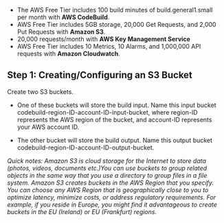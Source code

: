 - The AWS Free Tier includes 100 build minutes of build.general1.small per month with <b>AWS CodeBuild</b>.
- AWS Free Tier includes 5GB storage, 20,000 Get Requests, and 2,000 Put Requests with <b>Amazon S3</b>.
- 20,000 requests/month with <b>AWS Key Management Service</b>
- AWS Free Tier includes 10 Metrics, 10 Alarms, and 1,000,000 API requests with <b>Amazon Cloudwatch</b>.

## Step 1: Creating/Configuring an S3 Bucket
Create two S3 buckets.
- One of these buckets will store the build input. 
Name this input bucket codebuild-region-ID-account-ID-input-bucket, where region-ID 
represents the AWS region of the bucket, and account-ID represents your AWS account ID.

- The other bucket will store the build output. Name this output bucket codebuild-region-ID-account-ID-output-bucket.

<i>Quick notes: Amazon S3 is cloud storage for the Internet to store data (photos, videos, documents etc.)You can use buckets to group 
related objects in the same way that you use a directory to group files in a file system. Amazon S3 creates buckets in the AWS Region 
that you specify. You can choose any AWS Region that is geographically close to you to optimize latency, minimize costs, or address 
regulatory requirements. For example, if you reside in Europe, you might find it advantageous to create buckets in the EU (Ireland) 
or EU (Frankfurt) regions. </i>

